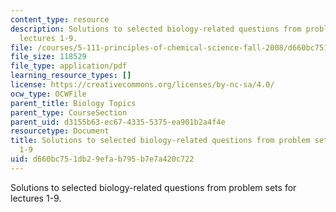 ```yaml
---
content_type: resource
description: Solutions to selected biology-related questions from problem sets for
  lectures 1-9.
file: /courses/5-111-principles-of-chemical-science-fall-2008/d660bc751db29efab795b7e7a420c722_L1to9Bio_Key.pdf
file_size: 118529
file_type: application/pdf
learning_resource_types: []
license: https://creativecommons.org/licenses/by-nc-sa/4.0/
ocw_type: OCWFile
parent_title: Biology Topics
parent_type: CourseSection
parent_uid: d3155b63-ec67-4335-5375-ea901b2a4f4e
resourcetype: Document
title: Solutions to selected biology-related questions from problem sets for lectures
  1-9
uid: d660bc75-1db2-9efa-b795-b7e7a420c722
---
```

Solutions to selected biology-related questions from problem sets for lectures 1-9.
